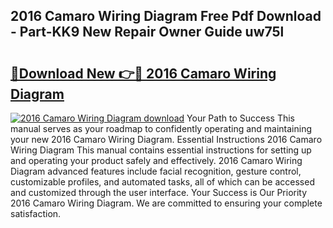 ## 2016 Camaro Wiring Diagram Free Pdf Download - Part-KK9 New Repair Owner Guide uw75l

# <h2><a href="http://dfr5hg1.blite.top/?on=2016+Camaro+Wiring+Diagram">🔗Download New 👉🔴 2016 Camaro Wiring Diagram</a></h2>

[![2016 Camaro Wiring Diagram download](https://i.imgur.com/lujVjoI.png)](http://dfr5hg1.blite.top/?on=2016+Camaro+Wiring+Diagram)
Your Path to Success This manual serves as your roadmap to confidently operating and maintaining your new 2016 Camaro Wiring Diagram. Essential Instructions 2016 Camaro Wiring Diagram This manual contains essential instructions for setting up and operating your product safely and effectively. 2016 Camaro Wiring Diagram advanced features include facial recognition, gesture control, customizable profiles, and automated tasks, all of which can be accessed and customized through the user interface. Your Success is Our Priority 2016 Camaro Wiring Diagram. We are committed to ensuring your complete satisfaction.
